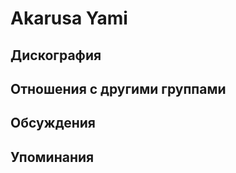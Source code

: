 # Akarusa Yami



## Дискография


## Отношения с другими группами


## Обсуждения


## Упоминания

